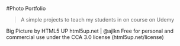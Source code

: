 #Photo Portfolio

> A simple projects to teach my students in on course on Udemy

Big Picture by HTML5 UP
html5up.net | @ajlkn
Free for personal and commercial use under the CCA 3.0 license (html5up.net/license)


